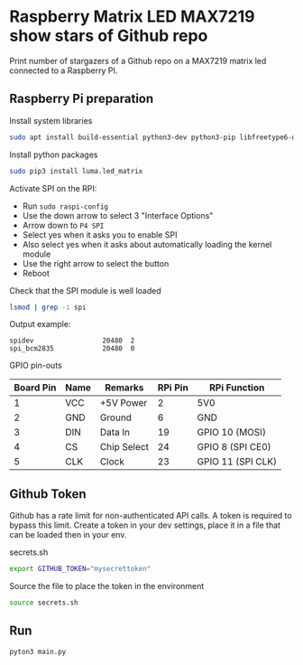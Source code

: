 # Raspberry Matrix LED MAX7219 show stars of Github repo

Print number of stargazers of a Github repo on a MAX7219 matrix led connected to a Raspberry PI.

## Raspberry Pi preparation

Install system libraries
```bash
sudo apt install build-essential python3-dev python3-pip libfreetype6-dev libjpeg-dev libopenjp2-7 libtiff5
```

Install python packages
```bash
sudo pip3 install luma.led_matrix
```

Activate SPI on the RPI:

- Run `sudo raspi-config`
- Use the down arrow to select 3 "Interface Options"
- Arrow down to `P4 SPI`
- Select yes when it asks you to enable SPI
- Also select yes when it asks about automatically loading the kernel module
- Use the right arrow to select the <Finish> button
- Reboot

Check that the SPI module is well loaded
```bash
lsmod | grep -i spi
```

Output example:
```
spidev                 20480  2
spi_bcm2835            20480  0
```

GPIO pin-outs

| Board Pin | Name | Remarks     | RPi Pin | RPi Function      |
| --------- | ---- | ----------- | ------- | ----------------- |
| 1         | VCC  | +5V Power   | 2       | 5V0               |
| 2         | GND  | Ground      | 6       | GND               |
| 3         | DIN  | Data In     | 19      | GPIO 10 (MOSI)    |
| 4         | CS   | Chip Select | 24      | GPIO 8 (SPI CE0)  |
| 5         | CLK  | Clock       | 23      | GPIO 11 (SPI CLK) |

## Github Token

Github has a rate limit for non-authenticated API calls. A token is required to bypass this limit.
Create a token in your dev settings, place it in a file that can be loaded then in your env.

secrets.sh
```bash
export GITHUB_TOKEN="mysecrettoken"
```

Source the file to place the token in the environment
```bash
source secrets.sh
```

## Run

```
pyton3 main.py
```
